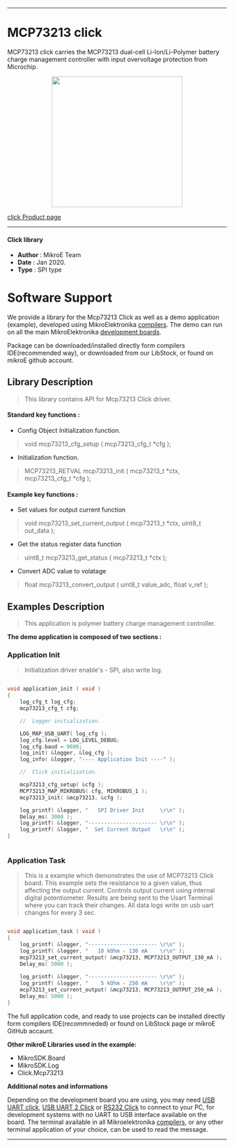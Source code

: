 
---
# MCP73213 click

MCP73213 click carries the MCP73213 dual-cell Li-Ion/Li-Polymer battery charge management controller with input overvoltage protection from Microchip.

<p align="center">
  <img src="https://download.mikroe.com/images/click_for_ide/mcp73213_click.png" height=300px>
</p>

[click Product page](<https://www.mikroe.com/mcp73213-click>)

---


#### Click library 

- **Author**        : MikroE Team
- **Date**          : Jan 2020.
- **Type**          : SPI type


# Software Support

We provide a library for the Mcp73213 Click 
as well as a demo application (example), developed using MikroElektronika 
[compilers](https://shop.mikroe.com/compilers). 
The demo can run on all the main MikroElektronika [development boards](https://shop.mikroe.com/development-boards).

Package can be downloaded/installed directly form compilers IDE(recommended way), or downloaded from our LibStock, or found on mikroE github account. 

## Library Description

> This library contains API for Mcp73213 Click driver.

#### Standard key functions :

- Config Object Initialization function.
> void mcp73213_cfg_setup ( mcp73213_cfg_t *cfg ); 
 
- Initialization function.
> MCP73213_RETVAL mcp73213_init ( mcp73213_t *ctx, mcp73213_cfg_t *cfg );

#### Example key functions :

- Set values for output current function
> void mcp73213_set_current_output ( mcp73213_t *ctx, uint8_t out_data );
 
- Get the status register data function
> uint8_t mcp73213_get_status ( mcp73213_t *ctx );

- Convert ADC value to volatage
> float mcp73213_convert_output ( uint8_t value_adc, float v_ref );

## Examples Description

> This application is polymer battery charge management controller.

**The demo application is composed of two sections :**

### Application Init 

> Initialization driver enable's - SPI, also write log.

```c

void application_init ( void )
{
    log_cfg_t log_cfg;
    mcp73213_cfg_t cfg;

    //  Logger initialization.

    LOG_MAP_USB_UART( log_cfg );
    log_cfg.level = LOG_LEVEL_DEBUG;
    log_cfg.baud = 9600;
    log_init( &logger, &log_cfg );
    log_info( &logger, "---- Application Init ----" );

    //  Click initialization.

    mcp73213_cfg_setup( &cfg );
    MCP73213_MAP_MIKROBUS( cfg, MIKROBUS_1 );
    mcp73213_init( &mcp73213, &cfg );

    log_printf( &logger, "   SPI Driver Init     \r\n" );
    Delay_ms( 3000 );
    log_printf( &logger, "---------------------- \r\n" );
    log_printf( &logger, "  Set Current Output   \r\n" );
}
  
```

### Application Task

> This is a example which demonstrates the use of MCP73213 Click board.
> This example sets the resistance to a given value, thus affecting the output current.
> Controls output current using internal digital potentiometer.
> Results are being sent to the Usart Terminal where you can track their changes.
> All data logs write on usb uart changes for every 3 sec.

```c

void application_task ( void )
{
    log_printf( &logger, "---------------------- \r\n" );
    log_printf( &logger, "   10 kOhm - 130 mA    \r\n" );
    mcp73213_set_current_output( &mcp73213, MCP73213_OUTPUT_130_mA );
    Delay_ms( 5000 );
    
    log_printf( &logger, "---------------------- \r\n" );
    log_printf( &logger, "    5 kOhm - 250 mA    \r\n" );
    mcp73213_set_current_output( &mcp73213, MCP73213_OUTPUT_250_mA );
    Delay_ms( 5000 );
}

```

The full application code, and ready to use projects can be  installed directly form compilers IDE(recommneded) or found on LibStock page or mikroE GitHub accaunt.

**Other mikroE Libraries used in the example:** 

- MikroSDK.Board
- MikroSDK.Log
- Click.Mcp73213

**Additional notes and informations**

Depending on the development board you are using, you may need 
[USB UART click](https://shop.mikroe.com/usb-uart-click), 
[USB UART 2 Click](https://shop.mikroe.com/usb-uart-2-click) or 
[RS232 Click](https://shop.mikroe.com/rs232-click) to connect to your PC, for 
development systems with no UART to USB interface available on the board. The 
terminal available in all Mikroelektronika 
[compilers](https://shop.mikroe.com/compilers), or any other terminal application 
of your choice, can be used to read the message.



---
